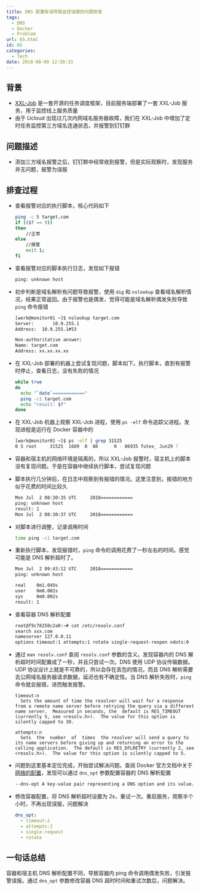 ```yaml
---
title: DNS 配置有误导致监控误报的问题排查
tags:
  - DNS
  - Docker
  - Problem
url: 65.html
id: 65
categories:
  - Tech
date: 2018-08-09 12:58:33
---
```


背景
--

- [XXL-Job](https://github.com/xuxueli/xxl-job) 是一套开源的任务调度框架，目前服务端部署了一套 XXL-Job 服务，用于监控线上服务质量
- 由于 Ucloud 出现过几次内网域名服务器故障，我们在 XXL-Job 中增加了定时任务监控第三方域名连通状态，并报警到钉钉群

问题描述
----

- 添加三方域名报警之后，钉钉群中经常收到报警，但是实际观察时，发现服务并无问题，报警为误报

排查过程
----

- 查看报警对应的执行脚本，核心代码如下

    ``` bash
    ping -c 5 target.com
    if (($? == 0))
    then
        //正常
    else
        //报警
        exit 1;
    fi
    ```

- 查看报警对应的脚本执行日志，发现如下报错

    ``` bash
    ping: unknown host
    ```

- 初步判断是域名解析有问题导致报警，使用 `dig` 和 `nslookup` 查看域名解析情况，结果正常返回。由于报警也是偶发，觉得可能是域名解析偶发失败导致 `ping` 命令报错

    ``` bash
    [work@monitor01 ~]$ nslookup target.com
    Server:       10.9.255.1
    Address:  10.9.255.1#53

    Non-authoritative answer:
    Name: target.com
    Address: xx.xx.xx.xx
    ```

- 在 XXL-Job 部署的机器上尝试复现问题，脚本如下。执行脚本，直到有报警时停止，查看日志，没有失败的情况

    ``` bash
    while true
    do
      echo "`date`============"
      ping -c1 target.com
      echo "result: $?"
    done
    ```

- 在 XXL-Job 机器上观察 XXL-Job 进程，使用 `ps -elf` 命令追踪父进程。发现进程是运行在 Docker 容器中的

    ``` bash
    [work@monitor01 ~]$ ps -elf | grep 31525
    0 S root     31525  1689  0  80      0 - 86935 futex_ Jun29 ?           00:16:10    /usr/bin/docker-containerd-shim    current    6b0f5c6aa2f52318867466a32774071    f7bbf540779ef92bb16ccf00494c6c5    /var/run/docker/libcontainerd/6    0f5c6aa2f52318867466a327740711f    bbf540779ef92bb16ccf00494c6c5e    /usr/libexec/docker/docker-runc-current
    ```

- 容器和宿主机的网络环境是隔离的，所以 XXL-Job 报警时，宿主机上的脚本没有复现问题。于是在容器中继续执行脚本，尝试复现问题
- 脚本执行几分钟后，在日志中观察到有报错的情况。这里注意到，报错的地方似乎花费的时间比较久

    ``` bash
    Mon Jul  2 08:30:35 UTC     2018============
    ping: unknown host
    result: 1
    Mon Jul  2 08:30:37 UTC     2018============
    ```

- 对脚本进行调整，记录调用时间

    ``` bash
    time ping -c1 target.com
    ```

- 重新执行脚本，发现报错时，`ping` 命令的调用花费了一秒左右的时间。感觉可能是 DNS 解析超时了。

    ``` bash
    Mon Jul  2 09:43:12 UTC     2018============
    ping: unknown host

    real    0m1.049s
    user    0m0.002s
    sys     0m0.002s
    result: 1
    ```

- 查看容器 DNS 解析配置

    ``` bash
    root@f9c78250c2a0:~# cat /etc/resolv.conf
    search xxx.com
    nameserver 127.0.0.11
    options timeout:1 attempts:1 rotate single-request-reopen ndots:0
    ```

- 通过 `man resolv.conf` 查阅 `resolv.conf` 参数的含义。发现容器内的 DNS 解析超时时间配置成了一秒，并且只尝试一次。DNS 使用 UDP 协议传输数据。UDP 协议设计上就是不可靠的，所以会存在丢包的情况，而且 DNS 解析需要去公网域名服务器请求数据，延迟也有不确定性。当 DNS 解析失败时，`ping` 命令就会报错，进而触发报警。

    ``` properties
    timeout:n
      Sets the amount of time the resolver will wait for a response from a remote name server before retrying the query via a different name server.  Measured in seconds, the  default is RES_TIMEOUT (currently 5, see <resolv.h>).  The value for this option is silently capped to 30.

    attempts:n
      Sets  the  number  of  times  the resolver will send a query to its name servers before giving up and returning an error to the calling application.  The default is RES_DFLRETRY (currently 2, see <resolv.h>).  The value for this option is silently capped to 5.
    ```

- 问题到这里基本定位完成，开始尝试解决问题。查阅 Docker 官方文档中关于[网络的配置](https://docs.docker.com/config/containers/container-networking/#dns-services)，发现可以通过 `dns_opt` 参数配置容器的 DNS 解析配置

    ``` bash
    --dns-opt A key-value pair representing a DNS option and its value. See your operating system’s documentation for resolv.conf for valid options.
    ```

- 修改容器配置，将 DNS 解析超时设置为 2s，重试一次。重启服务，观察半个小时，不再出现误报，问题解决

    ``` yaml
    dns_opt:
      - timeout:2
      - attempts:2
      - single-request
      - rotate
    ```

一句话总结
-----

容器和宿主机 DNS 解析配置不同，导致容器内 ping 命令调用偶发失败，引发报警误报。通过 `dns_opt` 参数修改容器 DNS 超时时间和重试次数后，问题解决。